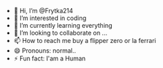 - 👋 Hi, I’m @Frytka214
- 👀 I’m interested in coding
- 🌱 I’m currently learning everything
- 💞️ I’m looking to collaborate on ...
- 📫 How to reach me buy a flipper zero or la ferrari
- 😄 Pronouns: normal..
- ⚡ Fun fact: I'am a Human

<!---
Frytka214/Frytka214 is a ✨ special ✨ repository because its `README.md` (this file) appears on your GitHub profile.
You can click the Preview link to take a look at your changes.
--->
